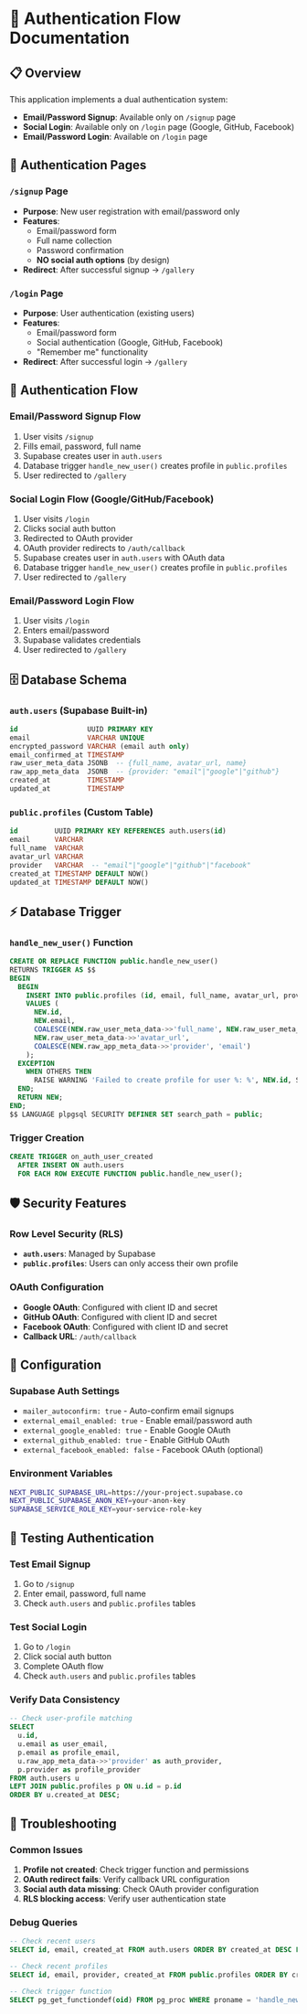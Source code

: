 # 🔐 Authentication Flow Documentation

## 📋 Overview

This application implements a dual authentication system:

- **Email/Password Signup**: Available only on `/signup` page
- **Social Login**: Available only on `/login` page (Google, GitHub, Facebook)
- **Email/Password Login**: Available on `/login` page

## 🎯 Authentication Pages

### `/signup` Page

- **Purpose**: New user registration with email/password only
- **Features**:
  - Email/password form
  - Full name collection
  - Password confirmation
  - **NO social auth options** (by design)
- **Redirect**: After successful signup → `/gallery`

### `/login` Page

- **Purpose**: User authentication (existing users)
- **Features**:
  - Email/password form
  - Social authentication (Google, GitHub, Facebook)
  - "Remember me" functionality
- **Redirect**: After successful login → `/gallery`

## 🔄 Authentication Flow

### Email/Password Signup Flow

1. User visits `/signup`
2. Fills email, password, full name
3. Supabase creates user in `auth.users`
4. Database trigger `handle_new_user()` creates profile in `public.profiles`
5. User redirected to `/gallery`

### Social Login Flow (Google/GitHub/Facebook)

1. User visits `/login`
2. Clicks social auth button
3. Redirected to OAuth provider
4. OAuth provider redirects to `/auth/callback`
5. Supabase creates user in `auth.users` with OAuth data
6. Database trigger `handle_new_user()` creates profile in `public.profiles`
7. User redirected to `/gallery`

### Email/Password Login Flow

1. User visits `/login`
2. Enters email/password
3. Supabase validates credentials
4. User redirected to `/gallery`

## 🗄️ Database Schema

### `auth.users` (Supabase Built-in)

```sql
id                 UUID PRIMARY KEY
email              VARCHAR UNIQUE
encrypted_password VARCHAR (email auth only)
email_confirmed_at TIMESTAMP
raw_user_meta_data JSONB  -- {full_name, avatar_url, name}
raw_app_meta_data  JSONB  -- {provider: "email"|"google"|"github"}
created_at         TIMESTAMP
updated_at         TIMESTAMP
```

### `public.profiles` (Custom Table)

```sql
id         UUID PRIMARY KEY REFERENCES auth.users(id)
email      VARCHAR
full_name  VARCHAR
avatar_url VARCHAR
provider   VARCHAR  -- "email"|"google"|"github"|"facebook"
created_at TIMESTAMP DEFAULT NOW()
updated_at TIMESTAMP DEFAULT NOW()
```

## ⚡ Database Trigger

### `handle_new_user()` Function

```sql
CREATE OR REPLACE FUNCTION public.handle_new_user()
RETURNS TRIGGER AS $$
BEGIN
  BEGIN
    INSERT INTO public.profiles (id, email, full_name, avatar_url, provider)
    VALUES (
      NEW.id,
      NEW.email,
      COALESCE(NEW.raw_user_meta_data->>'full_name', NEW.raw_user_meta_data->>'name'),
      NEW.raw_user_meta_data->>'avatar_url',
      COALESCE(NEW.raw_app_meta_data->>'provider', 'email')
    );
  EXCEPTION
    WHEN OTHERS THEN
      RAISE WARNING 'Failed to create profile for user %: %', NEW.id, SQLERRM;
  END;
  RETURN NEW;
END;
$$ LANGUAGE plpgsql SECURITY DEFINER SET search_path = public;
```

### Trigger Creation

```sql
CREATE TRIGGER on_auth_user_created
  AFTER INSERT ON auth.users
  FOR EACH ROW EXECUTE FUNCTION public.handle_new_user();
```

## 🛡️ Security Features

### Row Level Security (RLS)

- **`auth.users`**: Managed by Supabase
- **`public.profiles`**: Users can only access their own profile

### OAuth Configuration

- **Google OAuth**: Configured with client ID and secret
- **GitHub OAuth**: Configured with client ID and secret
- **Facebook OAuth**: Configured with client ID and secret
- **Callback URL**: `/auth/callback`

## 🔧 Configuration

### Supabase Auth Settings

- `mailer_autoconfirm: true` - Auto-confirm email signups
- `external_email_enabled: true` - Enable email/password auth
- `external_google_enabled: true` - Enable Google OAuth
- `external_github_enabled: true` - Enable GitHub OAuth
- `external_facebook_enabled: false` - Facebook OAuth (optional)

### Environment Variables

```bash
NEXT_PUBLIC_SUPABASE_URL=https://your-project.supabase.co
NEXT_PUBLIC_SUPABASE_ANON_KEY=your-anon-key
SUPABASE_SERVICE_ROLE_KEY=your-service-role-key
```

## 🧪 Testing Authentication

### Test Email Signup

1. Go to `/signup`
2. Enter email, password, full name
3. Check `auth.users` and `public.profiles` tables

### Test Social Login

1. Go to `/login`
2. Click social auth button
3. Complete OAuth flow
4. Check `auth.users` and `public.profiles` tables

### Verify Data Consistency

```sql
-- Check user-profile matching
SELECT
  u.id,
  u.email as user_email,
  p.email as profile_email,
  u.raw_app_meta_data->>'provider' as auth_provider,
  p.provider as profile_provider
FROM auth.users u
LEFT JOIN public.profiles p ON u.id = p.id
ORDER BY u.created_at DESC;
```

## 🚨 Troubleshooting

### Common Issues

1. **Profile not created**: Check trigger function and permissions
2. **OAuth redirect fails**: Verify callback URL configuration
3. **Social auth data missing**: Check OAuth provider configuration
4. **RLS blocking access**: Verify user authentication state

### Debug Queries

```sql
-- Check recent users
SELECT id, email, created_at FROM auth.users ORDER BY created_at DESC LIMIT 5;

-- Check recent profiles
SELECT id, email, provider, created_at FROM public.profiles ORDER BY created_at DESC LIMIT 5;

-- Check trigger function
SELECT pg_get_functiondef(oid) FROM pg_proc WHERE proname = 'handle_new_user';
```
